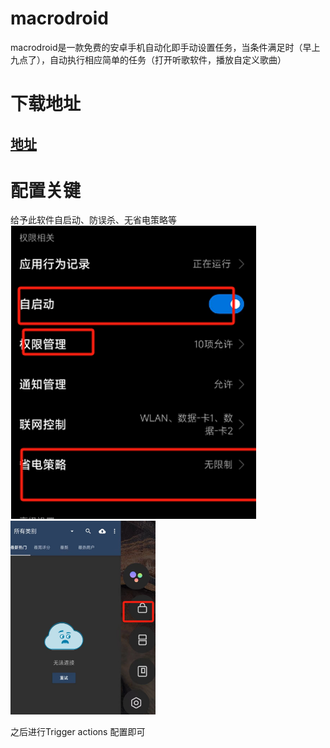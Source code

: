 # macrodroid
macrodroid是一款免费的安卓手机自动化即手动设置任务，当条件满足时（早上九点了），自动执行相应简单的任务（打开听歌软件，播放自定义歌曲）

# 下载地址
## [地址](https://www.aliyundrive.com/s/ytNSqYGU78g)

# 配置关键
给予此软件自启动、防误杀、无省电策略等\
![alt text](image.png) \
![alt text](image-1.png)

之后进行Trigger actions 配置即可